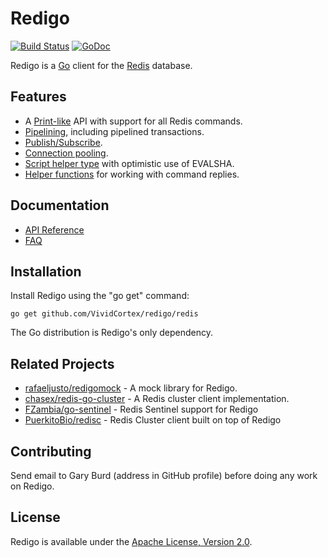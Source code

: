 Redigo
======

[![Build Status](https://travis-ci.org/garyburd/redigo.svg?branch=master)](https://travis-ci.org/garyburd/redigo)
[![GoDoc](https://godoc.org/github.com/VividCortex/redigo/redis?status.svg)](https://godoc.org/github.com/VividCortex/redigo/redis)

Redigo is a [Go](http://golang.org/) client for the [Redis](http://redis.io/) database.

Features
-------

* A [Print-like](http://godoc.org/github.com/VividCortex/redigo/redis#hdr-Executing_Commands) API with support for all Redis commands.
* [Pipelining](http://godoc.org/github.com/VividCortex/redigo/redis#hdr-Pipelining), including pipelined transactions.
* [Publish/Subscribe](http://godoc.org/github.com/VividCortex/redigo/redis#hdr-Publish_and_Subscribe).
* [Connection pooling](http://godoc.org/github.com/VividCortex/redigo/redis#Pool).
* [Script helper type](http://godoc.org/github.com/VividCortex/redigo/redis#Script) with optimistic use of EVALSHA.
* [Helper functions](http://godoc.org/github.com/VividCortex/redigo/redis#hdr-Reply_Helpers) for working with command replies.

Documentation
-------------

- [API Reference](http://godoc.org/github.com/VividCortex/redigo/redis)
- [FAQ](https://github.com/VividCortex/redigo/wiki/FAQ)

Installation
------------

Install Redigo using the "go get" command:

    go get github.com/VividCortex/redigo/redis

The Go distribution is Redigo's only dependency.

Related Projects
----------------

- [rafaeljusto/redigomock](https://godoc.org/github.com/rafaeljusto/redigomock) - A mock library for Redigo.
- [chasex/redis-go-cluster](https://github.com/chasex/redis-go-cluster) - A Redis cluster client implementation.
- [FZambia/go-sentinel](https://github.com/FZambia/go-sentinel) - Redis Sentinel support for Redigo
- [PuerkitoBio/redisc](https://github.com/PuerkitoBio/redisc) - Redis Cluster client built on top of Redigo

Contributing
------------

Send email to Gary Burd (address in GitHub profile) before doing any work on Redigo.

License
-------

Redigo is available under the [Apache License, Version 2.0](http://www.apache.org/licenses/LICENSE-2.0.html).
